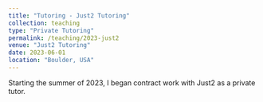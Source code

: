 ```yaml
---
title: "Tutoring - Just2 Tutoring"
collection: teaching
type: "Private Tutoring"
permalink: /teaching/2023-just2
venue: "Just2 Tutoring"
date: 2023-06-01
location: "Boulder, USA"
---
```


Starting the summer of 2023, I began contract work with Just2 as a private tutor. 